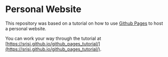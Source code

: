 # Personal Website
This repository was based on a tutorial on how to use [Github Pages](https://pages.github.com/) to host
a personal website. 

You can work your way through the tutorial at 
[https://srisi.github.io/github_pages_tutorial/](https://srisi.github.io/github_pages_tutorial/). 

